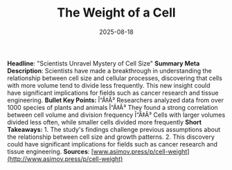 ﻿---
title: The Weight of a Cell
date: '2025-08-18'
category: Markets
image: "/images/generated/briefs/2025-08-18/the weight of a cell.svg"

summary: ''
slug: the weight of a cell
source_urls:
- https://www.asimov.press/p/cell-weight
seo:
  title: The Weight of a Cell | Hash n Hedge
  description: ''
  keywords:
  - news
  - markets
  - brief
---

**Headline**: "Scientists Unravel Mystery of Cell Size"  **Summary Meta Description**: Scientists have made a breakthrough in understanding the relationship between cell size and cellular processes, discovering that cells with more volume tend to divide less frequently. This new insight could have significant implications for fields such as cancer research and tissue engineering.  **Bullet Key Points:**  Î“Ã‡Ã³ Researchers analyzed data from over 1000 species of plants and animals Î“Ã‡Ã³ They found a strong correlation between cell volume and division frequency Î“Ã‡Ã³ Cells with larger volumes divided less often, while smaller cells divided more frequently  **Short Takeaways:**  1. The study's findings challenge previous assumptions about the relationship between cell size and growth patterns. 2. This discovery could have significant implications for fields such as cancer research and tissue engineering.  **Sources**: [www.asimov.press/p/cell-weight](http://www.asimov.press/p/cell-weight) 
